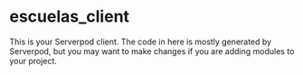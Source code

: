 # escuelas_client

This is your Serverpod client. The code in here is mostly generated by
Serverpod, but you may want to make changes if you are adding modules to your
project.
